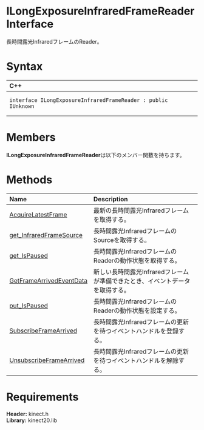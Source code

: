 ILongExposureInfraredFrameReader Interface  
==========================================  

長時間露光InfraredフレームのReader。 <span id="syntaxSection"></span>

Syntax  
======  

<table>
<colgroup>
<col width="100%" />
</colgroup>
<thead>
<tr class="header">
<th align="left">C++</th>
</tr>
</thead>
<tbody>
<tr class="odd">
<td align="left"><pre><code>interface ILongExposureInfraredFrameReader : public IUnknown</code></pre></td>
</tr>
</tbody>
</table>

<span id="classMembersSection"></span>

Members  
=======  

**ILongExposureInfraredFrameReader**は以下のメンバー関数を持ちます。  

<span id="publicmethodsSection"></span>

Methods  
=======  

<table>
<colgroup>
<col width="30%" />
<col width="60%" />
</colgroup>
<thead>
<tr class="header">
<th align="left">Name</th>
<th align="left">Description</th>
</tr>
</thead>
<tbody>
<tr class="odd">
<td align="left"><a href="ILongExposureInfraredFrameReader/Methods/AcquireLatestFrame_Method.md">AcquireLatestFrame</a></td>
<td align="left">最新の長時間露光Infraredフレームを取得する。</td>
</tr>
<tr class="even">
<td align="left"><a href="ILongExposureInfraredFrameReader/Methods/get.md">get_InfraredFrameSource</a></td>
<td align="left">長時間露光InfraredフレームのSourceを取得する。</td>
</tr>
<tr class="odd">
<td align="left"><a href="ILongExposureInfraredFrameReader/Methods/get_IsPaused_Method.md">get_IsPaused</a></td>
<td align="left">長時間露光InfraredフレームのReaderの動作状態を取得する。</td>
</tr>
<tr class="even">
<td align="left"><a href="ILongExposureInfraredFrameReader/Methods/GetFrameArrivedEventData.md">GetFrameArrivedEventData</a></td>
<td align="left">新しい長時間露光Infraredフレームが準備できたとき、イベントデータを取得する。</td>
</tr>
<tr class="odd">
<td align="left"><a href="ILongExposureInfraredFrameReader/Methods/put_IsPaused_Method.md">put_IsPaused</a></td>
<td align="left">長時間露光InfraredフレームのReaderの動作状態を設定する。</td>
</tr>
<tr class="even">
<td align="left"><a href="ILongExposureInfraredFrameReader/Methods/SubscribeFrameArrived_Method.md">SubscribeFrameArrived</a></td>
<td align="left">長時間露光Infraredフレームの更新を待つイベントハンドルを登録する。</td>
</tr>
<tr class="odd">
<td align="left"><a href="ILongExposureInfraredFrameReader/Methods/UnsubscribeFrameArrived.md">UnsubscribeFrameArrived</a></td>
<td align="left">長時間露光Infraredフレームの更新を待つイベントハンドルを解除する。</td>
</tr>
</tbody>
</table>

<span id="requirements"></span>

Requirements  
============  

**Header:** kinect.h  
**Library:** kinect20.lib  



<!--Please do not edit the data in the comment block below.-->
<!--
TOCTitle : ILongExposureInfraredFrameReader Interface
RLTitle : ILongExposureInfraredFrameReader Interface
KeywordK : ILongExposureInfraredFrameReader interface, about
HelpPriority : 2
TopicType : apiref
KeywordF : ILongExposureInfraredFrameReader
KeywordF : Microsoft.Kinect.kinect.ILongExposureInfraredFrameReader
KeywordA : T:Microsoft.Kinect.kinect.ILongExposureInfraredFrameReader
AssetID : T:Microsoft.Kinect.kinect.ILongExposureInfraredFrameReader
Locale : en-us
CommunityContent : 1
APIType : Managed
APILocation : 
APIName : Microsoft.Kinect.kinect.ILongExposureInfraredFrameReader
TargetOS : Windows
TopicType : kbSyntax
DevLang : C++
DocSet : K4Wv2
ProjType : K4Wv2Proj
Technology : Kinect for Windows
Product : Kinect for Windows SDK v2
productversion : 20
-->
